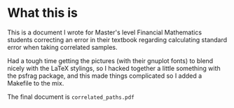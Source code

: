 # What this is

This is a document I wrote for Master's level Financial Mathematics students
correcting an error in their textbook regarding calculating standard error when
taking correlated samples.

Had a tough time getting the pictures (with their gnuplot fonts) to blend
nicely with the LaTeX stylings, so I hacked together a little something with
the psfrag package, and this made things complicated so I added a Makefile to
the mix.

The final document is `correlated_paths.pdf`

